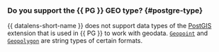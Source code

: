 ### Do you support the {{ PG }} GEO type? {#postgre-type}

{{ datalens-short-name }} does not support data types of the [PostGIS](https://postgis.net/docs/) extension that is used in {{ PG }} to work with geodata. [`Geopoint`](../../datalens/concepts/data-types.md#geopoint) and [`Geopolygon`](../../datalens/concepts/data-types.md#geopolygon) are string types of certain formats.
